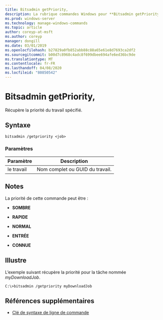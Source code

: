 ```yaml
---
title: Bitsadmin getPriority,
description: La rubrique commandes Windows pour **Bitsadmin getPriority,** , qui récupère la priorité du travail spécifié.
ms.prod: windows-server
ms.technology: manage-windows-commands
ms.topic: article
author: coreyp-at-msft
ms.author: coreyp
manager: dongill
ms.date: 03/01/2019
ms.openlocfilehash: b27829a0fb852abb88c88a65e61e8d7693ca2df2
ms.sourcegitcommit: b00d7c8968c4adc8f699dbee694afe6ed36bc9de
ms.translationtype: MT
ms.contentlocale: fr-FR
ms.lasthandoff: 04/08/2020
ms.locfileid: "80850542"
---
```

# <a name="bitsadmin-getpriority"></a>Bitsadmin getPriority,

Récupère la priorité du travail spécifié.

## <a name="syntax"></a>Syntaxe

```
bitsadmin /getpriority <job>
```

### <a name="parameters"></a>Paramètres

| Paramètre | Description |
| -------------- | -------------- |
| le travail | Nom complet ou GUID du travail. |

## <a name="remarks"></a>Notes

La priorité de cette commande peut être :

- **SOMBRE**

- **RAPIDE**

- **NORMAL**

- **ENTRÉE**

- **CONNUE**

## <a name="examples"></a><a name=BKMK_examples></a>Illustre

L’exemple suivant récupère la priorité pour la tâche nommée *myDownloadJob*.

```
C:\>bitsadmin /getpriority myDownloadJob
```

## <a name="additional-references"></a>Références supplémentaires

- [Clé de syntaxe de ligne de commande](command-line-syntax-key.md)
